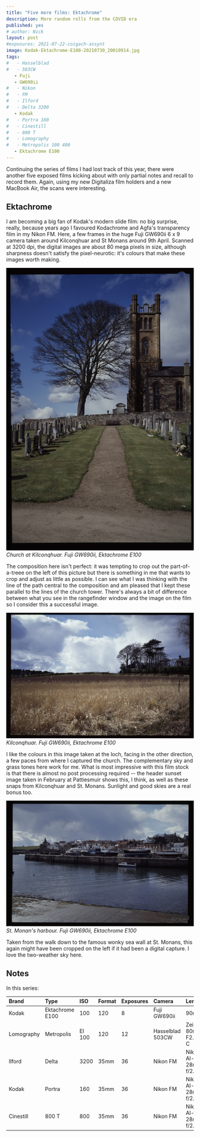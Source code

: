```yaml
---
title: "Five more films: Ektachrome"
description: More random rolls from the COVID era
published: yes
# author: Nick
layout: post
#exposures: 2021-07-22-coigach-assynt
image: Kodak-Ektachrome-E100-20210730_20010914.jpg
tags:
#   - Hasselblad
#   - 503CW
   - Fuji
   - GW690ii
#   - Nikon
#   - FM
#   - Ilford
#   - Delta 3200
   - Kodak
#   - Portra 160
#   - Cinestill
#   - 800 T
#   - Lomography
#   - Metropolis 100 400
   - Ektachrome E100
---
```

Continuing the series of films I had lost track of this year, there were another five exposed films kicking about with only partial notes and recall to record them. Again, using my new Digitaliza film holders and a new MacBook Air, the scans were interesting.

## Ektachrome

I am becoming a big fan of Kodak's modern slide film: no big surprise, really, because years ago I favoured Kodachrome and Agfa's transparency film in my Nikon FM. Here, a few frames in the huge Fuji GW690ii 6 x 9 camera taken around Kilconqhuar and St Monans around 9th April. Scanned at 3200 dpi, the digital images are about 80 mega pixels in size, although sharpness doesn't satisfy the pixel-neurotic: it's colours that make these images worth making.

![](/img/Kodak-Ektachrome-E100-20210730_20292470.jpg)
*Church at Kilconqhuar. Fuji GW690ii, Ektachrome E100*

The composition here isn't perfect: it was tempting to crop out the part-of-a-treee on the left of this picture but there is something in me that wants to crop and adjust as little as possible.  I can see what I was thinking with the line of the path central to the composition and am pleased that I kept these parallel to the lines of the church tower. There's always a bit of difference between what you see in the rangefinder window and the image on the film so I consider this a successful image.

![](/img/Kodak-Ektachrome-E100-20210730_20370722.jpg)
*Kilconqhuar. Fuji GW690ii, Ektachrome E100*

I like the colours in this image taken at the loch, facing in the other direction, a few paces from where I captured the church. The complementary sky and grass tones here work for me. What is most impressive with this film stock is that there is almost no post processing required -- the header sunset image taken in February at Pattiesmuir shows this, I think, as well as these snaps from Kilconqhuar and St. Monans. Sunlight and good skies are a real bonus too.

![](/img/Kodak-Ektachrome-E100-20210730_20451049.jpg)
*St. Monan's harbour. Fuji GW690ii, Ektachrome E100*

Taken from the walk down to the famous wonky sea wall at St. Monans, this again might have been cropped on the left if it had been a digital capture. I love the two-weather sky here.


## Notes

In this series:

Brand|Type|ISO|Format|Exposures|Camera|Lens
:----|:---|:--|:-----|:--------|:-----|:----
Kodak|Ektachrome E100|100|120|8|Fuji GW690ii|90mm
Lomography|Metropolis|EI 100|120|12|Hasselblad 503CW|Zeiss 80mm F2.8 C
Ilford|Delta|3200|35mm|36|Nikon FM|Nikon AI-s 28mm f/2.8 
Kodak|Portra|160|35mm|36|Nikon FM|Nikon AI-s 28mm f/2.8 
Cinestill|800 T|800|35mm|36|Nikon FM|Nikon AI-s 28mm f/2.8 
